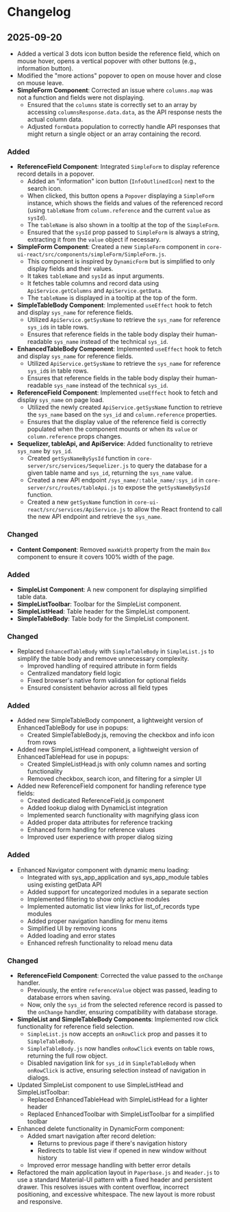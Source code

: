 # Changelog

## 2025-09-20
- Added a vertical 3 dots icon button beside the reference field, which on mouse hover, opens a vertical popover with other buttons (e.g., information button).
- Modified the "more actions" popover to open on mouse hover and close on mouse leave.
- **SimpleForm Component**: Corrected an issue where `columns.map` was not a function and fields were not displaying.
  - Ensured that the `columns` state is correctly set to an array by accessing `columnsResponse.data.data`, as the API response nests the actual column data.
  - Adjusted `formData` population to correctly handle API responses that might return a single object or an array containing the record.

### Added
- **ReferenceField Component**: Integrated `SimpleForm` to display reference record details in a popover.
  - Added an "information" icon button (`InfoOutlinedIcon`) next to the search icon.
  - When clicked, this button opens a `Popover` displaying a `SimpleForm` instance, which shows the fields and values of the referenced record (using `tableName` from `column.reference` and the current `value` as `sysId`).
  - The `tableName` is also shown in a tooltip at the top of the `SimpleForm`.
  - Ensured that the `sysId` prop passed to `SimpleForm` is always a string, extracting it from the `value` object if necessary.
- **SimpleForm Component**: Created a new `SimpleForm` component in `core-ui-react/src/components/simpleForm/SimpleForm.js`.
  - This component is inspired by `DynamicForm` but is simplified to only display fields and their values.
  - It takes `tableName` and `sysId` as input arguments.
  - It fetches table columns and record data using `ApiService.getColumns` and `ApiService.getData`.
  - The `tableName` is displayed in a tooltip at the top of the form.
- **SimpleTableBody Component**: Implemented `useEffect` hook to fetch and display `sys_name` for reference fields.
  - Utilized `ApiService.getSysName` to retrieve the `sys_name` for reference `sys_id`s in table rows.
  - Ensures that reference fields in the table body display their human-readable `sys_name` instead of the technical `sys_id`.
- **EnhancedTableBody Component**: Implemented `useEffect` hook to fetch and display `sys_name` for reference fields.
  - Utilized `ApiService.getSysName` to retrieve the `sys_name` for reference `sys_id`s in table rows.
  - Ensures that reference fields in the table body display their human-readable `sys_name` instead of the technical `sys_id`.
- **ReferenceField Component**: Implemented `useEffect` hook to fetch and display `sys_name` on page load.
  - Utilized the newly created `ApiService.getSysName` function to retrieve the `sys_name` based on the `sys_id` and `column.reference` properties.
  - Ensures that the display value of the reference field is correctly populated when the component mounts or when its `value` or `column.reference` props changes.
- **Sequelizer, tableApi, and ApiService**: Added functionality to retrieve `sys_name` by `sys_id`.
  - Created `getSysNameBySysId` function in `core-server/src/services/Sequelizer.js` to query the database for a given table name and `sys_id`, returning the `sys_name` value.
  - Created a new API endpoint `/sys_name/:table_name/:sys_id` in `core-server/src/routes/tableApi.js` to expose the `getSysNameBySysId` function.
  - Created a new `getSysName` function in `core-ui-react/src/services/ApiService.js` to allow the React frontend to call the new API endpoint and retrieve the `sys_name`.

### Changed
- **Content Component**: Removed `maxWidth` property from the main `Box` component to ensure it covers 100% width of the page.

### Added
- **SimpleList Component**: A new component for displaying simplified table data.
- **SimpleListToolbar**: Toolbar for the SimpleList component.
- **SimpleListHead**: Table header for the SimpleList component.
- **SimpleTableBody**: Table body for the SimpleList component.

### Changed
- Replaced `EnhancedTableBody` with `SimpleTableBody` in `SimpleList.js` to simplify the table body and remove unnecessary complexity.
  - Improved handling of required attribute in form fields
  - Centralized mandatory field logic
  - Fixed browser's native form validation for optional fields
  - Ensured consistent behavior across all field types

### Added
- Added new SimpleTableBody component, a lightweight version of EnhancedTableBody for use in popups:
  - Created SimpleTableBody.js, removing the checkbox and info icon from rows
- Added new SimpleListHead component, a lightweight version of EnhancedTableHead for use in popups:
  - Created SimpleListHead.js with only column names and sorting functionality
  - Removed checkbox, search icon, and filtering for a simpler UI
- Added new ReferenceField component for handling reference type fields:
  - Created dedicated ReferenceField.js component
  - Added lookup dialog with DynamicList integration
  - Implemented search functionality with magnifying glass icon
  - Added proper data attributes for reference tracking
  - Enhanced form handling for reference values
  - Improved user experience with proper dialog sizing

### Added
- Enhanced Navigator component with dynamic menu loading:
  - Integrated with sys_app_application and sys_app_module tables using existing getData API
  - Added support for uncategorized modules in a separate section
  - Implemented filtering to show only active modules
  - Implemented automatic list view links for list_of_records type modules
  - Added proper navigation handling for menu items
  - Simplified UI by removing icons
  - Added loading and error states
  - Enhanced refresh functionality to reload menu data

### Changed
- **ReferenceField Component**: Corrected the value passed to the `onChange` handler.
  - Previously, the entire `referenceValue` object was passed, leading to database errors when saving.
  - Now, only the `sys_id` from the selected reference record is passed to the `onChange` handler, ensuring compatibility with database storage.
- **SimpleList and SimpleTableBody Components**: Implemented row click functionality for reference field selection.
  - `SimpleList.js` now accepts an `onRowClick` prop and passes it to `SimpleTableBody`.
  - `SimpleTableBody.js` now handles `onRowClick` events on table rows, returning the full row object.
  - Disabled navigation link for `sys_id` in `SimpleTableBody` when `onRowClick` is active, ensuring selection instead of navigation in dialogs.
- Updated SimpleList component to use SimpleListHead and SimpleListToolbar:
  - Replaced EnhancedTableHead with SimpleListHead for a lighter header
  - Replaced EnhancedToolbar with SimpleListToolbar for a simplified toolbar
- Enhanced delete functionality in DynamicForm component:
  - Added smart navigation after record deletion:
    - Returns to previous page if there's navigation history
    - Redirects to table list view if opened in new window without history
  - Improved error message handling with better error details
- Refactored the main application layout in `Paperbase.js` and `Header.js` to use a standard Material-UI pattern with a fixed header and persistent drawer. This resolves issues with content overflow, incorrect positioning, and excessive whitespace. The new layout is more robust and responsive.
